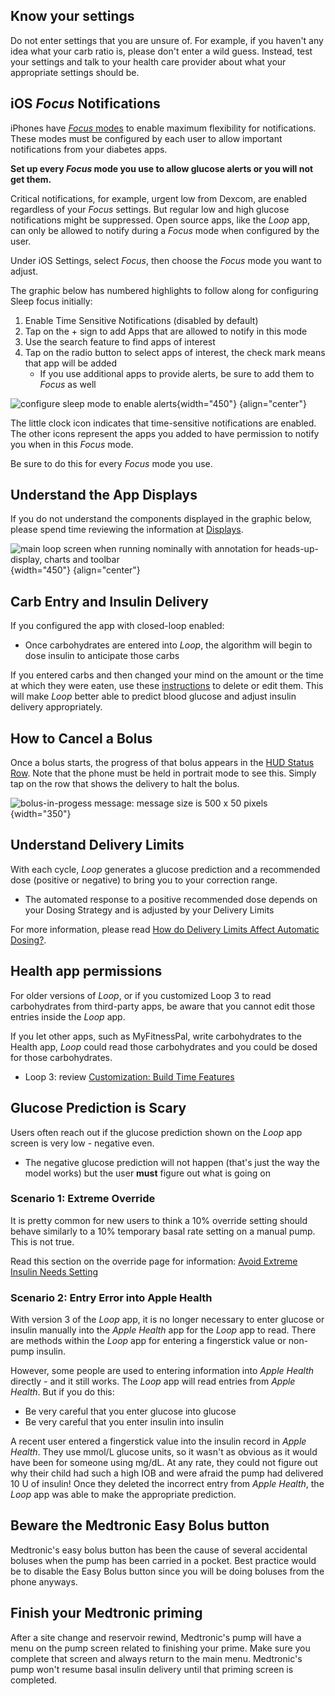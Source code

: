 ## Know your settings

Do not enter settings that you are unsure of. For example, if you haven't any idea what your carb ratio is, please don't enter a wild guess. Instead, test your settings and talk to your health care provider about what your appropriate settings should be.

## iOS *Focus* Notifications

iPhones have [*Focus* modes](https://support.apple.com/en-us/108302) to enable maximum flexibility for notifications. These modes must be configured by each user to allow important notifications from your diabetes apps.

**Set up every *Focus* mode you use to allow glucose alerts or you will not get them.**

Critical notifications, for example, urgent low from Dexcom, are enabled regardless of your *Focus* settings. But regular low and high glucose notifications might be suppressed. Open source apps, like the *Loop* app, can only be allowed to notify during a *Focus* mode when configured by the user.

Under iOS Settings, select *Focus*, then choose the *Focus* mode you want to adjust.

The graphic below has numbered highlights to follow along for configuring Sleep focus initially:

1. Enable Time Sensitive Notifications (disabled by default)
2. Tap on the &plus; sign to add Apps that are allowed to notify in this mode
3. Use the search feature to find apps of interest
4. Tap on the radio button to select apps of interest, the check mark means that app will be added
    * If you use additional apps to provide alerts, be sure to add them to *Focus* as well

![configure sleep mode to enable alerts](img/focus-notification.svg){width="450"}
{align="center"}

The little clock icon indicates that time-sensitive notifications are enabled. The other icons represent the apps you added to have permission to notify you when in this *Focus* mode.

Be sure to do this for every *Focus* mode you use.

## Understand the App Displays

If you do not understand the components displayed in the graphic below, please spend time reviewing the information at [Displays](../loop-3/displays-v3.md).

![main loop screen when running nominally with annotation for heads-up-display, charts and toolbar](../loop-3/img/main-annotated.png){width="450"}
{align="center"}

## Carb Entry and Insulin Delivery

If you configured the app with closed-loop enabled:

* Once carbohydrates are entered into&nbsp;_<span translate="no">Loop</span>_, the algorithm will begin to dose insulin to anticipate those carbs

If you entered carbs and then changed your mind on the amount or the time at which they were eaten, use these [instructions](../operation/features/carbs.md#edit-meals) to delete or edit them. This will make&nbsp;_<span translate="no">Loop</span>_&nbsp;better able to predict blood glucose and adjust insulin delivery appropriately.

## How to Cancel a Bolus

Once a bolus starts, the progress of that bolus appears in the [HUD Status Row](../loop-3/displays-v3.md#hud-status-row). Note that the phone must be held in portrait mode to see this. Simply tap on the row that shows the delivery to halt the bolus.

![bolus-in-progess message: message size is 500 x 50 pixels](../loop-3/img/status-row-bolus-in-progress.svg){width="350"}

## Understand Delivery Limits

With each cycle, _<span translate="no">Loop</span>_&nbsp;generates a glucose prediction and a recommended dose (positive or negative) to bring you to your correction range.

* The automated response to a positive recommended dose depends on your Dosing Strategy and is adjusted by your Delivery Limits

For more information, please read [How do Delivery Limits Affect Automatic Dosing?](algorithm-faqs.md#how-do-delivery-limits-affect-automatic-dosing).

## Health app permissions

For older versions of&nbsp;_<span translate="no">Loop</span>_, or if you customized&nbsp;<span translate="no">Loop 3</span>&nbsp;to read carbohydrates from third-party apps, be aware that you cannot edit those entries inside the&nbsp;_<span translate="no">Loop</span>_&nbsp;app.

If you let other apps, such as MyFitnessPal, write carbohydrates to the Health app, _<span translate="no">Loop</span>_&nbsp;could read those carbohydrates and you could be dosed for those carbohydrates.

* <span translate="no">Loop 3</span>: review [Customization: Build Time Features](../version/build-time-flag.md)

## Glucose Prediction is Scary

Users often reach out if the glucose prediction shown on the *Loop* app screen is very low - negative even.

* The negative glucose prediction will not happen (that's just the way the model works) but the user **must** figure out what is going on

### Scenario 1: Extreme Override

It is pretty common for new users to think a 10% override setting should behave similarly to a 10% temporary basal rate setting on a manual pump. This is not true.

Read this section on the override page for information: [Avoid Extreme Insulin Needs Setting](../operation/features/overrides.md#avoid-extreme-insulin-needs-setting)

### Scenario 2: Entry Error into Apple Health

With version 3 of the *Loop* app, it is no longer necessary to enter glucose or insulin manually into the *Apple Health* app for the *Loop* app to read. There are methods within the *Loop* app for entering a fingerstick value or non-pump insulin.

However, some people are used to entering information into *Apple Health* directly - and it still works. The *Loop* app will read entries from *Apple Health*. But if you do this:

* Be very careful that you enter glucose into glucose
* Be very careful that you enter insulin into insulin

A recent user entered a fingerstick value into the insulin record in *Apple Health*. They use mmol/L glucose units, so it wasn't as obvious as it would have been for someone using mg/dL. At any rate, they could not figure out why their child had such a high IOB and were afraid the pump had delivered 10 U of insulin! Once they deleted the incorrect entry from *Apple Health*, the *Loop* app was able to make the appropriate prediction.

## Beware the Medtronic Easy Bolus button

Medtronic's easy bolus button has been the cause of several accidental boluses when the pump has been carried in a pocket. Best practice would be to disable the Easy Bolus button since you will be doing boluses from the phone anyways.

## Finish your Medtronic priming

After a site change and reservoir rewind, Medtronic's pump will have a menu on the pump screen related to finishing your prime. Make sure you complete that screen and always return to the main menu. Medtronic's pump won't resume basal insulin delivery until that priming screen is completed.
